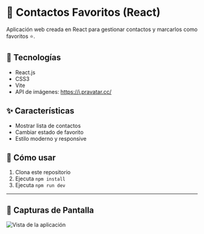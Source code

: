 # 📇 Contactos Favoritos (React)

Aplicación web creada en React para gestionar contactos y marcarlos como favoritos ⭐.

## 🔧 Tecnologías
- React.js
- CSS3
- Vite
- API de imágenes: https://i.pravatar.cc/

## ✨ Características
- Mostrar lista de contactos
- Cambiar estado de favorito
- Estilo moderno y responsive

## 🚀 Cómo usar
1. Clona este repositorio
2. Ejecuta `npm install`
3. Ejecuta `npm run dev`

---
## 📸 Capturas de Pantalla

![Vista de la aplicación](./assets/image.png)
